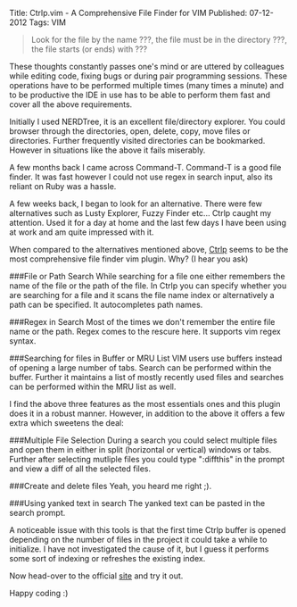 Title: Ctrlp.vim - A Comprehensive File Finder for VIM
Published: 07-12-2012
Tags: VIM

> Look for the file by the name ???, the file must be in the directory ???, the file starts (or ends)  with ???

These thoughts constantly passes one's mind or are uttered by colleagues while
editing code, fixing bugs or during pair programming sessions. These operations
have to be performed multiple times (many times a minute) and to be productive
the IDE in use has to be able to perform them fast and cover all the above
requirements.

<more/>

Initially I used NERDTree, it is an excellent file/directory explorer. You
could browser through the directories, open, delete, copy, move files or
directories. Further frequently visited directories can be bookmarked. However
in situations like the above it fails miserably.

A few months back I came across Command-T. Command-T is a good file finder. It
was fast however I could not use regex in search input, also its reliant on
Ruby was a hassle.

A few weeks back, I began to look for an alternative. There were few
alternatives such as Lusty Explorer, Fuzzy Finder etc... Ctrlp caught my
attention. Used it for a day at home and the last few days I have been using at
work and am quite impressed with it.

When compared to the alternatives mentioned above,
[Ctrlp](http://kien.github.com/ctrlp.vim/) seems to be the most
comprehensive file finder vim plugin. Why? (I hear you ask)

###File or Path Search
While searching for a file one either remembers the name of the file or the
path of the file. In Ctrlp you can specify whether you are searching for a file
and it scans the file name index or alternatively a path can be specified. It
autocompletes path names.

###Regex in Search
Most of the times we don't remember the entire file name or the path. Regex
comes to the rescure here. It supports vim regex syntax.

###Searching for files in Buffer or MRU List
VIM users use buffers instead of opening a large number of tabs. Search can be
performed within the buffer. Further it maintains a list of mostly recently
used files and searches can be performed within the MRU list as well.

I find the above three features as the most essentials ones and this plugin
does it in a robust manner. However, in addition to the above it offers a few
extra which sweetens the deal:

###Multiple File Selection
During a search you could select multiple files and open them in either in
split (horizontal or vertical) windows or tabs. Further after selecting
mutliple files you could type ":diffthis" in the prompt and view a diff of all
the selected files.

###Create and delete files
Yeah, you heard me right ;).

###Using yanked text in search
The yanked text can be pasted in the search prompt.

A noticeable issue with this tools is that the first time Ctrlp buffer is
opened depending on the number of files in the project it could take a while
to initialize. I have not investigated the cause of it, but I guess it
performs some sort of indexing or refreshes the existing index.

Now head-over to the official [site](http://kien.github.com/ctrlp.vim/) and try
it out.

Happy coding :)
